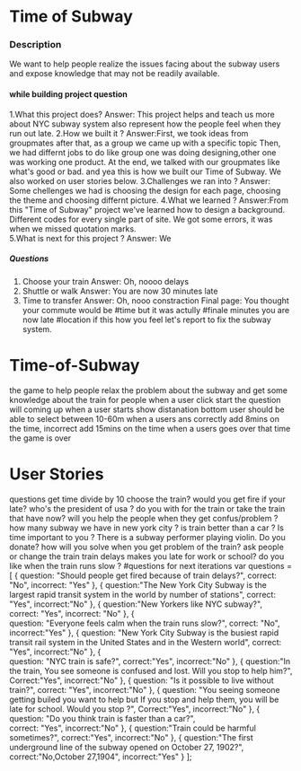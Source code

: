 # Time of Subway

### Description
We want to help people realize the issues facing about the subway users and expose knowledge that may not be readily available.

#### while building project question

1.What this project does? 
Answer: This project helps and teach us more about NYC subway system also represent how the people feel when they run out late. 
2.How we built it ?
Answer:First, we took ideas from groupmates after that, as a group we came up with a specific topic Then, we had differnt jobs to do like group one was doing designing,other one was working one product. At the end, we talked with our groupmates like what's good or bad. and yea this is how we built our Time of Subway. We also worked on user stories below.
3.Challenges we ran into ?
Answer: Some chellenges we had is choosing the design for each page, choosing the theme and choosing differnt picture. 
4.What we learned ?
Answer:From this "Time of Subway" project we've learned how to design a background. Different codes for every single part of site. We got some errors, it was when we missed quotation marks.  
5.What is next for this project ?
Answer: We 






##### Questions
1. Choose your train
   Answer: Oh, noooo delays 
2. Shuttle or walk
   Answer: You are now 30 minutes late
3. Time to transfer
   Answer: Oh, nooo constraction 
Final page: You thought your commute would be #time but it was actully #finale minutes you are now late #location if this how you feel let's report to fix the subway system.


# Time-of-Subway
the game to help people relax the problem about the subway and get some knowledge about the train for people
when a user click start the question will coming up
when a user starts show distanation bottom 
user should be able to select between 10-60m
when a users ans correctly add 8mins on the time, incorrect add 15mins on the time
when a users goes over that time the game is over 

# User Stories
questions get time divide by 10
choose the train?
would you get fire if your late?
who's the president of usa ?
do you with for the train or take the train that have now?
will you help the people when they get confus/problem ?
how many subway we have in new york city ?
is train better than a car ?
Is time important to you ?
There is a subway performer playing violin. Do you donate?
how will you solve when you get problem of the train? ask people or change the train
train delays makes you late for work or school?
do you like when the train runs slow ?
#questions for next iterations 
var questions = [
    {
        question: "Should people get fired because of train delays?",
        correct: "No",
        incorrect: "Yes"
    },
    {  question:"The New York City Subway is the largest rapid transit system in the world by number of stations",
       correct: "Yes",
       incorrect:"No"
    },
    {
       question:"New Yorkers like NYC subway?",
       correct: "Yes",
       incorrect: "No"
    },
    {  
      question: "Everyone feels calm  when the train runs slow?",
      correct: "No",
      incorrect:"Yes"
    },
    { 
      question: "New York City Subway is the busiest rapid transit rail system in the United States and in the Western world",
      correct: "Yes",
      incorrect:"No"
    },
    {        
      question: "NYC train is safe?",
      correct:"Yes",
      incorrect:"No"
    },
    {
      question:"In the train, You see someone is confused and lost. Will you stop to help him?",
      Correct:"Yes",
      incorrect:"No"
    },
    { question: "Is it possible to live without train?",
      correct: "Yes",
      incorrect:"No"
    },
    {
      question: "You seeing someone getting builed you want to help but If you stop and help them, you will be late for school. Would you stop ?",
      Correct:"Yes",
      incorrect:"No"
    },
    {
      question: "Do you think train is faster than a car?",   
      correct: "Yes",
      incorrect:"No"
    },
    { 
        question:"Train could be harmful sometimes?",
      correct:"Yes",
      incorrect:"No"
    },
    {
      question:"The first underground line of the subway opened on October 27, 1902?",
      correct:"No,October 27,1904", 
      incorrect:"Yes"
    }
];
      
     


